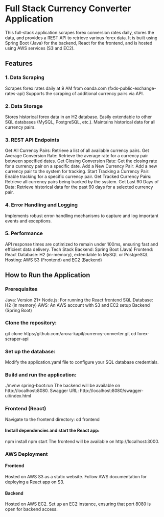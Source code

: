 # Full Stack Currency Converter Application
This full-stack application scrapes forex conversion rates daily, stores the data, and provides a REST API to retrieve various forex data. It is built using Spring Boot (Java) for the backend, React for the frontend, and is hosted using AWS services (S3 and EC2).

## Features
### 1. Data Scraping
Scrapes forex rates daily at 9 AM from oanda.com (fxds-public-exchange-rates-api)
Supports the scraping of additional currency pairs via API.
### 2. Data Storage
Stores historical forex data in an H2 database.
Easily extendable to other SQL databases (MySQL, PostgreSQL, etc.).
Maintains historical data for all currency pairs.
### 3. REST API Endpoints
Get All Currency Pairs: Retrieve a list of all available currency pairs.
Get Average Conversion Rate: Retrieve the average rate for a currency pair between specified dates.
Get Closing Conversion Rate: Get the closing rate for a currency pair on a specific date.
Add a New Currency Pair: Add a new currency pair to the system for tracking.
Start Tracking a Currency Pair: Enable tracking for a specific currency pair.
Get Tracked Currency Pairs: Retrieve all currency pairs being tracked by the system.
Get Last 90 Days of Data: Retrieve historical data for the past 90 days for a selected currency pair.
### 4. Error Handling and Logging
Implements robust error-handling mechanisms to capture and log important events and exceptions.
### 5. Performance
API response times are optimized to remain under 100ms, ensuring fast and efficient data delivery.
Tech Stack
Backend: Spring Boot (Java)
Frontend: React
Database: H2 (in-memory), extendable to MySQL or PostgreSQL
Hosting: AWS S3 (Frontend) and EC2 (Backend)
## How to Run the Application
### Prerequisites
Java: Version 21+
Node.js: For running the React frontend
SQL Database: H2 (in memory)
AWS: An AWS account with S3 and EC2 setup
Backend (Spring Boot)

### Clone the repository:
git clone https:/github.com/arora-kapil/currency-converter.git
cd forex-scraper-api

### Set up the database:
Modify the application.yaml file to configure your SQL database credentials.
### Build and run the application:
./mvnw spring-boot:run
The backend will be available on http://localhost:8080.
Swagger URL: http://localhost:8080/swagger-ui/index.html

### Frontend (React)
Navigate to the frontend directory:
cd frontend
#### Install dependencies and start the React app:
npm install
npm start
The frontend will be available on http://localhost:3000.

### AWS Deployment
#### Frontend
Hosted on AWS S3 as a static website.
Follow AWS documentation for deploying a React app on S3.
#### Backend
Hosted on AWS EC2.
Set up an EC2 instance, ensuring that port 8080 is open for backend access.
